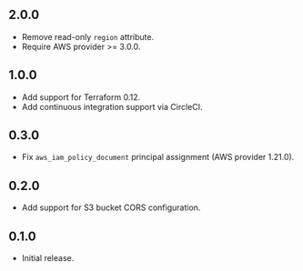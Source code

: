 ## 2.0.0

- Remove read-only `region` attribute.
- Require AWS provider >= 3.0.0.

## 1.0.0

- Add support for Terraform 0.12.
- Add continuous integration support via CircleCI.

## 0.3.0

- Fix `aws_iam_policy_document` principal assignment (AWS provider 1.21.0).

## 0.2.0

- Add support for S3 bucket CORS configuration.

## 0.1.0

- Initial release.
